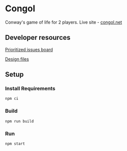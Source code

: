 # Congol

Conway's game of life for 2 players. Live site - [congol.net](http://congol.net)

## Developer resources
[Prioritized issues board](https://github.com/lukew3/congol/projects/1)

[Design files](https://www.figma.com/file/2FNvlsHa7aIuhYawCjx0iH/Congol)

## Setup

### Install Requirements
```
npm ci
```

### Build
```
npm run build
```
### Run
```
npm start
```
